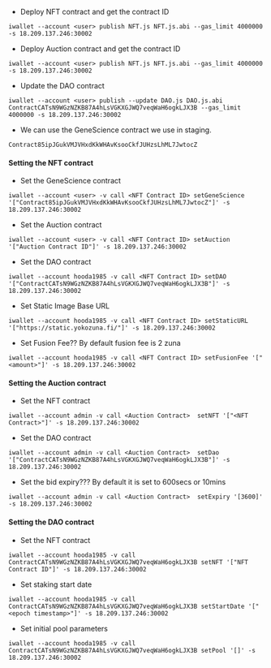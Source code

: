* Deploy NFT contract and get the contract ID

```
iwallet --account <user> publish NFT.js NFT.js.abi --gas_limit 4000000 -s 18.209.137.246:30002
```

* Deploy Auction contract and get the contract ID

```
iwallet --account <user> publish NFT.js NFT.js.abi --gas_limit 4000000 -s 18.209.137.246:30002
```

* Update the DAO contract

```
iwallet --account <user> publish --update DAO.js DAO.js.abi ContractCATsN9WGzNZKB87A4hLsVGKXGJWQ7veqWaH6ogkLJX3B --gas_limit 4000000 -s 18.209.137.246:30002
```

* We can use the GeneScience contract we use in staging. 

```
Contract85ipJGukVMJVHxdKkWHAvKsooCkfJUHzsLhML7JwtocZ
```


#### Setting the NFT contract

* Set the GeneScience contract

```
iwallet --account <user> -v call <NFT Contract ID> setGeneScience '["Contract85ipJGukVMJVHxdKkWHAvKsooCkfJUHzsLhML7JwtocZ"]' -s 18.209.137.246:30002
```

* Set the Auction contract

```
iwallet --account <user> -v call <NFT Contract ID> setAuction '["Auction Contract ID"]' -s 18.209.137.246:30002
```

* Set the DAO contract

```
iwallet --account hooda1985 -v call <NFT Contract ID> setDAO '["ContractCATsN9WGzNZKB87A4hLsVGKXGJWQ7veqWaH6ogkLJX3B"]' -s 18.209.137.246:30002
```

* Set Static Image Base URL

```
iwallet --account hooda1985 -v call <NFT Contract ID> setStaticURL '["https://static.yokozuna.fi/"]' -s 18.209.137.246:30002
```

* Set Fusion Fee?? By default fusion fee is 2 zuna

```
iwallet --account hooda1985 -v call <NFT Contract ID> setFusionFee '["<amount>"]' -s 18.209.137.246:30002
```


#### Setting the Auction contract

* Set the NFT contract

```
iwallet --account admin -v call <Auction Contract>  setNFT '["<NFT Contract>"]' -s 18.209.137.246:30002
```

* Set the DAO contract

```
iwallet --account admin -v call <Auction Contract>  setDao '["ContractCATsN9WGzNZKB87A4hLsVGKXGJWQ7veqWaH6ogkLJX3B"]' -s 18.209.137.246:30002
```

* Set the bid expiry??? By default it is set to 600secs or 10mins

```
iwallet --account admin -v call <Auction Contract>  setExpiry '[3600]' -s 18.209.137.246:30002
```


#### Setting the DAO contract

* Set the NFT contract

```
iwallet --account hooda1985 -v call ContractCATsN9WGzNZKB87A4hLsVGKXGJWQ7veqWaH6ogkLJX3B setNFT '["NFT Contract ID"]' -s 18.209.137.246:30002
```

* Set staking start date

```
iwallet --account hooda1985 -v call ContractCATsN9WGzNZKB87A4hLsVGKXGJWQ7veqWaH6ogkLJX3B setStartDate '["<epoch timestamp>"]' -s 18.209.137.246:30002
```

* Set initial pool parameters

```
iwallet --account hooda1985 -v call ContractCATsN9WGzNZKB87A4hLsVGKXGJWQ7veqWaH6ogkLJX3B setPool '[]' -s 18.209.137.246:30002
```
